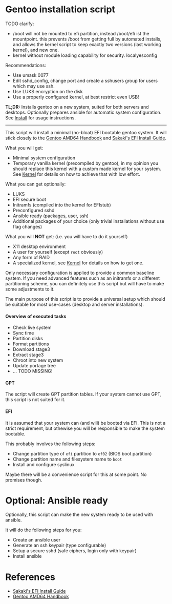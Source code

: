 # Gentoo installation script

TODO clarify:

* /boot will not be mounted to efi partition, instead /boot/efi ist the mountpoint.
  this prevents /boot from getting full by automated installs, and allows the kernel
  script to keep exactly two versions (last working kernel), and new one.
* kernel without module loading capability for security. localyesconfig


Recommendations:

* Use umask 0077
* Edit sshd_config, change port and create a sshusers group for users which may use ssh.
* Use LUKS encryption on the disk
* Use a properly configured kernel, at best restrict even USB!


**TL;DR:** Installs gentoo on a new system, suited for both servers and desktops.
Optionally prepares ansible for automatic system configuration.
See [Install](#Install) for usage instructions.

---

This script will install a minimal (no-bloat) EFI bootable gentoo system.
It will stick closely to the [Gentoo AMD64 Handbook](https://wiki.gentoo.org/wiki/Handbook:AMD64)
and [Sakaki's EFI Install Guide](https://wiki.gentoo.org/wiki/Sakaki%27s_EFI_Install_Guide).

What you will get:

* Minimal system configuration
* Temporary vanilla kernel (precompiled by gentoo), in my opinion you
  should replace this kernel with a custom made kernel for your system.
  See [Kernel](#Kernel) for details on how to achieve that with low effort.

What you can get optionally:

* LUKS
* EFI secure boot
* Initramfs (compiled into the kernel for EFIstub)
* Preconfigured sshd
* Ansible ready (packages, user, ssh)
* Additional packages of your choice (only trivial installations without use flag changes)

What you will **NOT** get: (i.e. you will have to do it yourself)

* X11 desktop environment
* A user for yourself (except `root` obviously)
* Any form of RAID
* A specialized kernel, see [Kernel](#Kernel) for details on how to get one.

Only necessary configuration is applied to provide a common baseline system.
If you need advanced features such as an initramfs or a different
partitioning scheme, you can definitely use this script but will
have to make some adjustments to it.

The main purpose of this script is to provide a universal setup
which should be suitable for most use-cases (desktop and server installations).

#### Overview of executed tasks

* Check live system
* Sync time
* Partition disks
* Format partitions
* Download stage3
* Extract stage3
* Chroot into new system
* Update portage tree
* ... TODO MISSING!

#### GPT

The script will create GPT partition tables. If your system cannot use GPT,
this script is not suited for it.

#### EFI

It is assumed that your system can (and will) be booted via EFI.
This is not a strict requirement, but othewise you will be responsible
to make the system bootable.

This probably involves the following steps:

* Change partition type of `efi` partition to `ef02` (BIOS boot partition)
* Change partition name and filesystem name to `boot`
* Install and configure syslinux

Maybe there will be a convenience script for this at some point.
No promises though.

# Optional: Ansible ready

Optionally, this script can make the new system ready to be
used with ansible.

It will do the following steps for you:

* Create an ansible user
* Generate an ssh keypair (type configurable)
* Setup a secure sshd (safe ciphers, login only with keypair)
* Install ansible

# References

* [Sakaki's EFI Install Guide](https://wiki.gentoo.org/wiki/Sakaki%27s_EFI_Install_Guide)
* [Gentoo AMD64 Handbook](https://wiki.gentoo.org/wiki/Handbook:AMD64)
